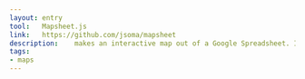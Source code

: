 ```yaml
---
layout: entry
tool:	Mapsheet.js
link:	https://github.com/jsoma/mapsheet
description:	makes an interactive map out of a Google Spreadsheet. It is also dead simple.
tags:
- maps
---
```

